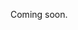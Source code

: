 Coming soon.

<!-- 
  @todo
  Explain that you can do complete update via PUT /organizers/{organizerId}, or partial updates using the other endpoints. Make sure to mention that any (optional) fields that you can update, you can also supply those when creating.
-->
